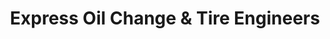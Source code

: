 ---
title: "Express Oil Change & Tire Engineers"
url: /greenville/express-oil-change-and-tire-engineers-woodruff-road/
shop: tyres
---